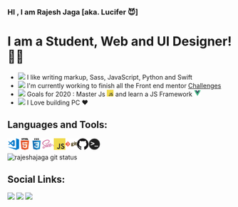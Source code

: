 ### HI , I am Rajesh Jaga [aka. Lucifer &#128520;]

# I am a Student, Web and UI Designer! &#x1F3A8;&#x1F4D8;

- <img width="15px" src="https://emojipedia-us.s3.dualstack.us-west-1.amazonaws.com/thumbs/160/apple/237/books_1f4da.png"> I like writing markup, Sass, JavaScript, Python and Swift
- <img width="15px" src="https://emojipedia-us.s3.dualstack.us-west-1.amazonaws.com/thumbs/160/apple/237/flexed-biceps_1f4aa.png"> I'm currently working to finish all the Front end mentor [Challenges](https://www.frontendmentor.io)
- <img width="15px" src="https://emojipedia-us.s3.dualstack.us-west-1.amazonaws.com/thumbs/160/apple/237/trophy_1f3c6.png"> Goals for 2020 : Master Js <img alt="JavaScript" width="15px" src="https://raw.githubusercontent.com/github/explore/80688e429a7d4ef2fca1e82350fe8e3517d3494d/topics/javascript/javascript.png" /> and learn a JS Framework <img  alt="JavaScript" width="15 px" src="https://raw.githubusercontent.com/github/explore/80688e429a7d4ef2fca1e82350fe8e3517d3494d/topics/vue/vue.png" />
- <img width="15px" src="https://emojipedia-us.s3.dualstack.us-west-1.amazonaws.com/thumbs/160/apple/237/desktop-computer_1f5a5.png"> I Love building PC &#10084;&#65039;

## Languages and Tools:

<img align="left"  alt="Visual Studio Code" width="26px" src="https://raw.githubusercontent.com/github/explore/80688e429a7d4ef2fca1e82350fe8e3517d3494d/topics/visual-studio-code/visual-studio-code.png" />
<img align="left" margin-right="5px" alt="HTML5" width="26px" src="https://raw.githubusercontent.com/github/explore/80688e429a7d4ef2fca1e82350fe8e3517d3494d/topics/html/html.png" />
<img align="left" alt="CSS3" width="26px" src="https://raw.githubusercontent.com/github/explore/80688e429a7d4ef2fca1e82350fe8e3517d3494d/topics/css/css.png" />
<img align="left" alt="Sass" width="26px" src="https://raw.githubusercontent.com/github/explore/80688e429a7d4ef2fca1e82350fe8e3517d3494d/topics/sass/sass.png" />
<img align="left" alt="JavaScript" width="26px" src="https://raw.githubusercontent.com/github/explore/80688e429a7d4ef2fca1e82350fe8e3517d3494d/topics/javascript/javascript.png" />
<img align="left" alt="Git" width="26px" src="https://raw.githubusercontent.com/github/explore/80688e429a7d4ef2fca1e82350fe8e3517d3494d/topics/git/git.png" />
<img align="left" alt="GitHub" width="26px" src="https://raw.githubusercontent.com/github/explore/78df643247d429f6cc873026c0622819ad797942/topics/github/github.png" />
<img align="left" alt="HTML5" width="26px" src="https://raw.githubusercontent.com/github/explore/80688e429a7d4ef2fca1e82350fe8e3517d3494d/topics/terminal/terminal.png" />

</br>
</hr>
</br>

<img alt="rajeshajaga git status" src="https://github-readme-stats.vercel.app/api?username=rajeshjaga&show_icons=true&hide_border=true">

</br>

## Social Links:

[<img align="left"  width="20px" src="https://cdn.jsdelivr.net/npm/simple-icons@v3/icons/instagram.svg" />][instagram]

[<img align="left" width="20px" src="https://cdn.jsdelivr.net/npm/simple-icons@v3/icons/twitter.svg">][twitter]

[<img  align="left" width="20px"  src="https://cdn.jsdelivr.net/npm/simple-icons@3.3.0/icons/gmail.svg">][mail]

[instagram]: https://www.instagram.com/the_13een/
[twitter]: https://twitter.com/rajaga223
[mail]: mailto:rajaga223@gmail.com
